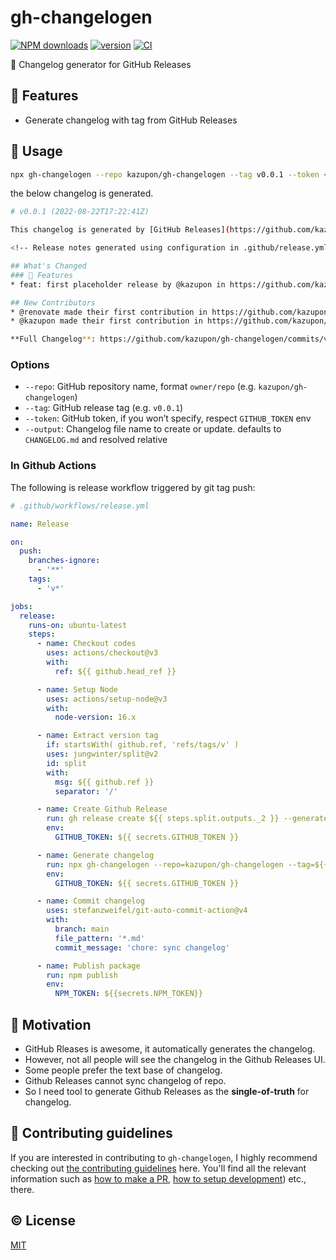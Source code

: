 # gh-changelogen

[![NPM downloads](https://img.shields.io/npm/dm/gh-changelogen.svg)](https://npmjs.com/package/gh-changelogen)
[![version](https://img.shields.io/npm/v/gh-changelogen/latest.svg)](https://npmjs.com/package/gh-changelogen)
[![CI](https://github.com/kazupon/gh-changelogen/actions/workflows/ci.yaml/badge.svg)](https://github.com/kazupon/gh-changelogen/actions/workflows/ci.yaml)

📜 Changelog generator for GitHub Releases

## 🌟 Features

- Generate changelog with tag from GitHub Releases

## 🚀 Usage

```sh
npx gh-changelogen --repo kazupon/gh-changelogen --tag v0.0.1 --token <your github token>
```

the below changelog is generated.

```sh
# v0.0.1 (2022-08-22T17:22:41Z)

This changelog is generated by [GitHub Releases](https://github.com/kazupon/gh-changelogen/releases/tag/v0.0.1)

<!-- Release notes generated using configuration in .github/release.yml at v0.0.1 -->

## What's Changed
### 🌟 Features
* feat: first placeholder release by @kazupon in https://github.com/kazupon/gh-changelogen/pull/3

## New Contributors
* @renovate made their first contribution in https://github.com/kazupon/gh-changelogen/pull/1
* @kazupon made their first contribution in https://github.com/kazupon/gh-changelogen/pull/3

**Full Changelog**: https://github.com/kazupon/gh-changelogen/commits/v0.0.1
```

### Options

- `--repo`: GitHub repository name, format `owner/repo` (e.g. `kazupon/gh-changelogen`)
- `--tag`: GitHub release tag (e.g. `v0.0.1`)
- `--token`: GitHub token, if you won’t specify, respect `GITHUB_TOKEN` env
- `--output`: Changelog file name to create or update. defaults to `CHANGELOG.md` and resolved relative

### In Github Actions

The following is release workflow triggered by git tag push:

```yml
# .github/workflows/release.yml

name: Release

on:
  push:
    branches-ignore:
      - '**'
    tags:
      - 'v*'

jobs:
  release:
    runs-on: ubuntu-latest
    steps:
      - name: Checkout codes
        uses: actions/checkout@v3
        with:
          ref: ${{ github.head_ref }}

      - name: Setup Node
        uses: actions/setup-node@v3
        with:
          node-version: 16.x

      - name: Extract version tag
        if: startsWith( github.ref, 'refs/tags/v' )
        uses: jungwinter/split@v2
        id: split
        with:
          msg: ${{ github.ref }}
          separator: '/'

      - name: Create Github Release
        run: gh release create ${{ steps.split.outputs._2 }} --generate-notes
        env:
          GITHUB_TOKEN: ${{ secrets.GITHUB_TOKEN }}

      - name: Generate changelog
        run: npx gh-changelogen --repo=kazupon/gh-changelogen --tag=${{ steps.split.outputs._2 }}
        env:
          GITHUB_TOKEN: ${{ secrets.GITHUB_TOKEN }}

      - name: Commit changelog
        uses: stefanzweifel/git-auto-commit-action@v4
        with:
          branch: main
          file_pattern: '*.md'
          commit_message: 'chore: sync changelog'

      - name: Publish package
        run: npm publish
        env:
          NPM_TOKEN: ${{secrets.NPM_TOKEN}}
```

## 💪 Motivation

- GitHub Rleases is awesome, it automatically generates the changelog.
- However, not all people will see the changelog in the Github Releases UI.
- Some people prefer the text base of changelog.
- Github Releases cannot sync changelog of repo.
- So I need tool to generate Github Releases as the **single-of-truth** for changelog.

## 🙌 Contributing guidelines

If you are interested in contributing to `gh-changelogen`, I highly recommend checking out [the contributing guidelines](/CONTRIBUTING.md) here. You'll find all the relevant information such as [how to make a PR](/CONTRIBUTING.md#pull-request-guidelines), [how to setup development](/CONTRIBUTING.md#development-setup)) etc., there.

## ©️ License

[MIT](https://opensource.org/licenses/MIT)
